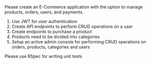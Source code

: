 
Please create an E-Commerce application with the option to manage products, orders, users, and payments. 

1. Use JWT for user authentication 
2. Create API endpoints to perform CRUD operations on a user
3. Create endpoints to purchase a product
4. Products need to be divided into categories
5. Setup an active admin console for performing CRUD operations on orders, products, categories and users

Please use RSpec for writing unit tests
